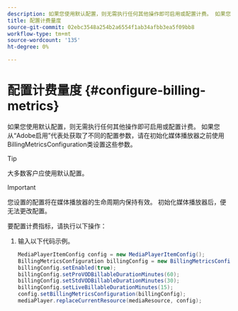 ```yaml
---
description: 如果您使用默认配置，则无需执行任何其他操作即可启用或配置计费。 如果您从“Adobe启用”代表处获取了不同的配置参数，请在初始化媒体播放器之前使用BillingMetricsConfiguration类设置这些参数。
title: 配置计费量度
source-git-commit: 02ebc3548a254b2a6554f1ab34afbb3ea5f09bb8
workflow-type: tm+mt
source-wordcount: '135'
ht-degree: 0%

---
```


# 配置计费量度 {#configure-billing-metrics}

如果您使用默认配置，则无需执行任何其他操作即可启用或配置计费。 如果您从“Adobe启用”代表处获取了不同的配置参数，请在初始化媒体播放器之前使用BillingMetricsConfiguration类设置这些参数。

>[!TIP]
>
>大多数客户应使用默认配置。

>[!IMPORTANT]
>
>您设置的配置将在媒体播放器的生命周期内保持有效。 初始化媒体播放器后，便无法更改配置。

要配置计费指标，请执行以下操作：

1. 输入以下代码示例。

   ```java
   MediaPlayerItemConfig config = new MediaPlayerItemConfig(); 
   BillingMetricsConfiguration billingConfig = new BillingMetricsConfiguration(); 
   billingConfig.setEnabled(true); 
   billingConfig.setProVODBillableDurationMinutes(60); 
   billingConfig.setStdVODBillableDurationMinutes(30); 
   billingConfig.setLiveBillableDurationMinutes(15); 
   config.setBillingMetricsConfiguration(billingConfig); 
   mediaPlayer.replaceCurrentResource(mediaResource, config);
   ```
